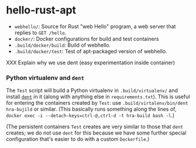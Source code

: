 hello-rust-apt
==============

- `webhello/`: Source for Rust "web Hello" program, a web server that
  replies to `GET /hello`.
- `docker/`: Docker configurations for build and test containers
- `.build/docker/build`: Build of webhello.
- `.build/docker/test`: Test of apt-packaged version of webhello.

XXX Explain why we use dent (easy experimentation inside container)

### Python virtualenv and `dent`

The `Test` script will build a Python virtualenv in `.build/virtualenv/`
and install [`dent`] in it (along with anything else in
`requirements.txt`). This is useful for entering the containers created by
`Test`: use `.build/virtalenv/bin/dent hra-bujild` or similar. (This
basically runs something along the lines of, `docker exec -i
--detach-keys=ctrl-@,ctrl-d -t hra-build bash -l`.)

(The persistent containers `Test` creates are very similar to those that
`dent` creates; we do not use `dent` for this because we have some further
special configuration that's easier to do with a custom `Dockerfile`.)



<!-------------------------------------------------------------------->
[`dent`]: https://pypi.org/project/dent/
